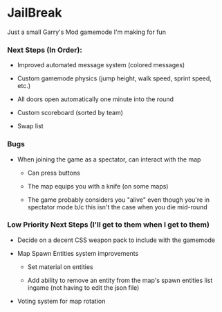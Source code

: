 # JailBreak

Just a small Garry's Mod gamemode I'm making for fun

### Next Steps (In Order):

- Improved automated message system (colored messages)

- Custom gamemode physics (jump height, walk speed, sprint speed, etc.)

- All doors open automatically one minute into the round

- Custom scoreboard (sorted by team)

- Swap list

### Bugs

- When joining the game as a spectator, can interact with the map

  - Can press buttons

  - The map equips you with a knife (on some maps)

  - The game probably considers you "alive" even though you're in spectator mode b/c this isn't the case when you die mid-round

### Low Priority Next Steps (I'll get to them when I get to them)

- Decide on a decent CSS weapon pack to include with the gamemode

- Map Spawn Entities system improvements

  - Set material on entities

  - Add ability to remove an entity from the map's spawn entities list ingame (not having to edit the json file)

- Voting system for map rotation
